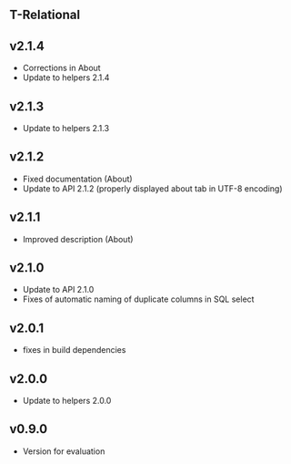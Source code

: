 T-Relational
----------

v2.1.4
---
* Corrections in About
* Update to helpers 2.1.4

v2.1.3
---
* Update to helpers 2.1.3

v2.1.2
---
* Fixed documentation (About)
* Update to API 2.1.2 (properly displayed about tab in UTF-8 encoding)

v2.1.1
---
* Improved description (About)

v2.1.0
---
* Update to API 2.1.0
* Fixes of automatic naming of duplicate columns in SQL select

v2.0.1
---
* fixes in build dependencies

v2.0.0
---
* Update to helpers 2.0.0

v0.9.0
---
* Version for evaluation
